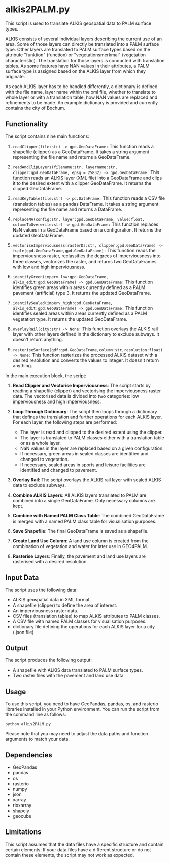 # alkis2PALM.py
This script is used to translate ALKIS geospatial data to PALM surface types.

ALKIS consists of several individual layers describing the current use of an area. Some of those layers can directly be translated into a PALM surface type. Other layers are translated to PALM surface types based on the attribute "funktion" (function) or "vegetationsmerkmal" (vegetation characteristic). The translation for those layers is conducted with translation tables. As some features have NAN values in their attributes, a PALM surface type is assigned based on the ALKIS layer from which they originate.

As each ALKIS layer has to be handled differently, a dictionary is defined with the file name, layer name within the xml file, whether to translate to whole layer or with a translation table, how NAN values are replaced and refinements to be made. An example dictionary is provided and currently contains the city of Bochum.

## Functionality

The script contains nine main functions:

1. `readClipper(file:str) -> gpd.GeoDataFrame:` This function reads a shapefile (clipper) as a GeoDataFrame. It takes a string argument representing the file name and returns a GeoDataFrame.

2. `readAndClipLayers(filename:str, layername:str, clipper:gpd.GeoDataFrame, epsg = 25832) -> gpd.GeoDataFrame:` This function reads an ALKIS layer (XML file) into a GeoDataFrame and clips it to the desired extent with a clipper GeoDataFrame. It returns the clipped GeoDataFrame.

3. `readKeyTable(file:str) -> pd.DataFrame:` This function reads a CSV file (translation tables) as a pandas DataFrame. It takes a string argument representing the file name and returns a DataFrame.

4. `replaceNA(config:str, layer:gpd.GeoDataFrame, value:float, columnToOverwrite:str) -> gpd.GeoDataFrame:` This function replaces NaN values in a GeoDataFrame based on a configuration. It returns the updated GeoDataFrame.

5. `vectoriseImperviousness(rasterDs:str, clipper:gpd.GeoDataFrame) -> tuple[gpd.GeoDataFrame,gpd.GeoDataFrame]:` This function reads the imperviousness raster, reclassifies the degrees of imperviousness into three classes, vectorizes the raster, and returns two GeoDataFrames with low and high imperviousness.

6. `identifyGreen(imperv_low:gpd.GeoDataFrame, alkis_edit:gpd.GeoDataFrame) -> gpd.GeoDataFrame:` This function identifies green areas within areas currently defined as a PALM pavement (artificial) type 3. It returns the updated GeoDataFrame.

7. `identifySealed(imperv_high:gpd.GeoDataFrame, alkis_edit:gpd.GeoDataFrame) -> gpd.GeoDataFrame:` This function identifies sealed areas within areas currently defined as a PALM vegetation type. It returns the updated GeoDataFrame.

8. `overlayRail(city:str) -> None:` This function overlays the ALKIS rail layer with other layers defined in the dictionary to exclude subways. It doesn't return anything.

9. `rasteriseSurface(gdf:gpd.GeoDataFrame,column:str,resolution:float) -> None:` This function rasterizes the processed ALKIS dataset with a desired resolution and converts the values to integer. It doesn't return anything.

In the main execution block, the script:

1. **Read Clipper and Vectorise Imperviousness**: The script starts by reading a shapefile (clipper) and vectorising the imperviousness raster data. The vectorised data is divided into two categories: low imperviousness and high imperviousness.

2. **Loop Through Dictionary**: The script then loops through a dictionary that defines the translation and further operations for each ALKIS layer. For each layer, the following steps are performed:

    - The layer is read and clipped to the desired extent using the clipper.
    - The layer is translated to PALM classes either with a translation table or as a whole layer.
    - NaN values in the layer are replaced based on a given configuration.
    - If necessary, green areas in sealed classes are identified and changed to vegetation.
    - If necessary, sealed areas in sports and leisure facilities are identified and changed to pavement.

3. **Overlay Rail**: The script overlays the ALKIS rail layer with sealed ALKIS data to exclude subways.

4. **Combine ALKIS Layers**: All ALKIS layers translated to PALM are combined into a single GeoDataFrame. Only necessary columns are kept.

5. **Combine with Named PALM Class Table**: The combined GeoDataFrame is merged with a named PALM class table for visualisation purposes.

6. **Save Shapefile**: The final GeoDataFrame is saved as a shapefile.

7. **Create Land Use Column**: A land use column is created from the combination of vegetation and water for later use in GEO4PALM.

8. **Rasterise Layers**: Finally, the pavement and land use layers are rasterised with a desired resolution.

## Input Data

The script uses the following data:

- ALKIS geospatial data in XML format.
- A shapefile (clipper) to define the area of interest.
- An imperviousness raster data.
- CSV files (translation tables) to map ALKIS attributes to PALM classes.
- A CSV file with named PALM classes for visualisation purposes.
- dictionary file defining the operations for each ALKIS layer for a city (.json file)

## Output

The script produces the following output:

- A shapefile with ALKIS data translated to PALM surface types.
- Two raster files with the pavement and land use data.

## Usage

To use this script, you need to have GeoPandas, pandas, os, and rasterio libraries installed in your Python environment. You can run the script from the command line as follows:

```bash
python alkis2PALM.py
```

Please note that you may need to adjust the data paths and function arguments to match your data.

## Dependencies
* GeoPandas
* pandas
* os
* rasterio
* numpy
* json
* xarray
* rioxarray
* shapely
* geocube

## Limitations
This script assumes that the data files have a specific structure and contain certain elements. If your data files have a different structure or do not contain these elements, the script may not work as expected.
